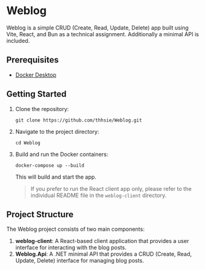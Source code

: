 # Weblog

Weblog is a simple CRUD (Create, Read, Update, Delete) app built using Vite, React, and Bun as a technical assignment. Additionally a minimal API is included.

## Prerequisites

- [Docker Desktop](https://www.docker.com/products/docker-desktop/)

## Getting Started

1. Clone the repository:

   ```
   git clone https://github.com/thhsie/Weblog.git
   ```

2. Navigate to the project directory:

   ```
   cd Weblog
   ```

3. Build and run the Docker containers:

   ```
   docker-compose up --build
   ```

   This will build and start the app.

   > If you prefer to run the React client app only, please refer to the individual README file in the `weblog-client` directory.

## Project Structure

The Weblog project consists of two main components:

1. **weblog-client**: A React-based client application that provides a user interface for interacting with the blog posts.
2. **Weblog.Api**: A .NET minimal API that provides a CRUD (Create, Read, Update, Delete) interface for managing blog posts.
